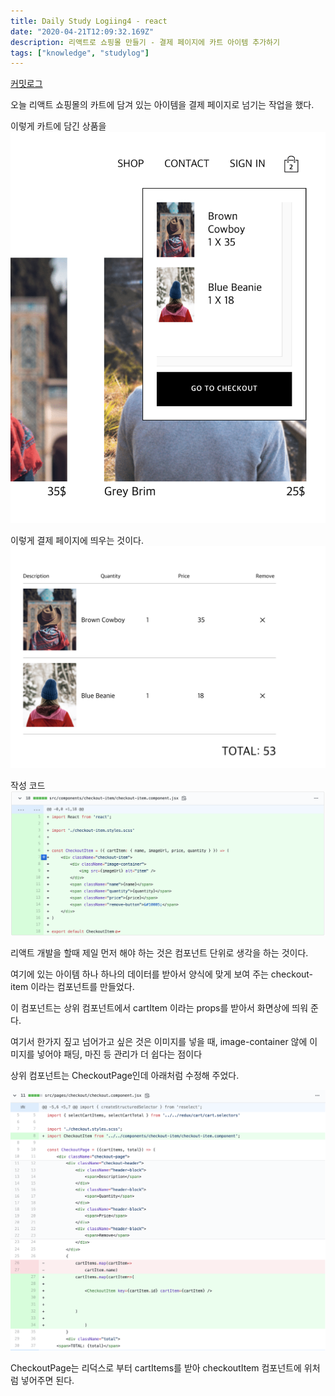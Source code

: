 ```yaml
---
title: Daily Study Logiing4 - react
date: "2020-04-21T12:09:32.169Z"
description: 리액트로 쇼핑몰 만들기 - 결제 페이지에 카트 아이템 추가하기
tags: ["knowledge", "studylog"] 
---
```

[커밋로그](https://github.com/Jesscha/react-shoppingmall/commit/d32a9b2631429a8e75393c5a2418d1afb7a3a74b)



오늘 리액트 쇼핑몰의 카트에 담겨 있는 아이템을 결제 페이지로 넘기는 작업을 했다. 

이렇게 카트에 담긴 상품을
![pagecapture](./img1.png)

이렇게 결제 페이지에 띄우는 것이다. 
![pagecapture](./img2.png)

작성 코드
![githubcode](./img0.png)

리액트 개발을 할때 제일 먼저 해야 하는 것은 컴포넌트 단위로 생각을 하는 것이다. 

여기에 있는 아이템 하나 하나의 데이터를 받아서 양식에 맞게 보여 주는 checkout-item 이라는 컴포넌트를 만들었다.

이 컴포넌트는 상위 컴포넌트에서 cartItem 이라는 props를 받아서 화면상에 띄워 준다. 

여기서 한가지 짚고 넘어가고 싶은 것은 이미지를 넣을 때, image-container 않에 이미지를 넣어야 패딩, 마진 등 관리가 더 쉽다는 점이다

상위 컴포넌트는 CheckoutPage인데 아래처럼 수정해 주었다. 

![githubcode](./img4.png)

CheckoutPage는 리덕스로 부터 cartItems를 받아 checkoutItem 컴포넌트에 위처럼 넣어주면 된다. 



